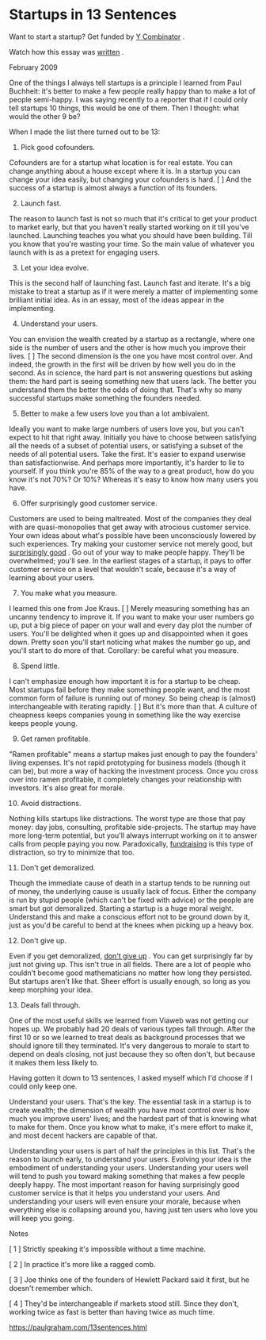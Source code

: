 # Startups in 13 Sentences

Want to start a startup? Get funded by [Y Combinator](http://ycombinator.com/apply.html) .

Watch how this essay was [written](https://byronm.com/13sentences.html) .

February 2009

One of the things I always tell startups is a principle I learned from Paul Buchheit: it's better to make a few people really happy than to make a lot of people semi-happy. I was saying recently to a reporter that if I could only tell startups 10 things, this would be one of them. Then I thought: what would the other 9 be?

When I made the list there turned out to be 13:

1. Pick good cofounders.

Cofounders are for a startup what location is for real estate. You can change anything about a house except where it is. In a startup you can change your idea easily, but changing your cofounders is hard. [ ] And the success of a startup is almost always a function of its founders.

2. Launch fast.

The reason to launch fast is not so much that it's critical to get your product to market early, but that you haven't really started working on it till you've launched. Launching teaches you what you should have been building. Till you know that you're wasting your time. So the main value of whatever you launch with is as a pretext for engaging users.

3. Let your idea evolve.

This is the second half of launching fast. Launch fast and iterate. It's a big mistake to treat a startup as if it were merely a matter of implementing some brilliant initial idea. As in an essay, most of the ideas appear in the implementing.

4. Understand your users.

You can envision the wealth created by a startup as a rectangle, where one side is the number of users and the other is how much you improve their lives. [ ] The second dimension is the one you have most control over. And indeed, the growth in the first will be driven by how well you do in the second. As in science, the hard part is not answering questions but asking them: the hard part is seeing something new that users lack. The better you understand them the better the odds of doing that. That's why so many successful startups make something the founders needed.

5. Better to make a few users love you than a lot ambivalent.

Ideally you want to make large numbers of users love you, but you can't expect to hit that right away. Initially you have to choose between satisfying all the needs of a subset of potential users, or satisfying a subset of the needs of all potential users. Take the first. It's easier to expand userwise than satisfactionwise. And perhaps more importantly, it's harder to lie to yourself. If you think you're 85% of the way to a great product, how do you know it's not 70%? Or 10%? Whereas it's easy to know how many users you have.

6. Offer surprisingly good customer service.

Customers are used to being maltreated. Most of the companies they deal with are quasi-monopolies that get away with atrocious customer service. Your own ideas about what's possible have been unconsciously lowered by such experiences. Try making your customer service not merely good, but [surprisingly good](http://www.diaryofawebsite.com/blog/2008/07/wufoo-and-the-art-of-customer-service/) . Go out of your way to make people happy. They'll be overwhelmed; you'll see. In the earliest stages of a startup, it pays to offer customer service on a level that wouldn't scale, because it's a way of learning about your users.

7. You make what you measure.

I learned this one from Joe Kraus. [ ] Merely measuring something has an uncanny tendency to improve it. If you want to make your user numbers go up, put a big piece of paper on your wall and every day plot the number of users. You'll be delighted when it goes up and disappointed when it goes down. Pretty soon you'll start noticing what makes the number go up, and you'll start to do more of that. Corollary: be careful what you measure.

8. Spend little.

I can't emphasize enough how important it is for a startup to be cheap. Most startups fail before they make something people want, and the most common form of failure is running out of money. So being cheap is (almost) interchangeable with iterating rapidly. [ ] But it's more than that. A culture of cheapness keeps companies young in something like the way exercise keeps people young.

9. Get ramen profitable.

"Ramen profitable" means a startup makes just enough to pay the founders' living expenses. It's not rapid prototyping for business models (though it can be), but more a way of hacking the investment process. Once you cross over into ramen profitable, it completely changes your relationship with investors. It's also great for morale.

10. Avoid distractions.

Nothing kills startups like distractions. The worst type are those that pay money: day jobs, consulting, profitable side-projects. The startup may have more long-term potential, but you'll always interrupt working on it to answer calls from people paying you now. Paradoxically, [fundraising](https://paulgraham.com/fundraising.html) is this type of distraction, so try to minimize that too.

11. Don't get demoralized.

Though the immediate cause of death in a startup tends to be running out of money, the underlying cause is usually lack of focus. Either the company is run by stupid people (which can't be fixed with advice) or the people are smart but got demoralized. Starting a startup is a huge moral weight. Understand this and make a conscious effort not to be ground down by it, just as you'd be careful to bend at the knees when picking up a heavy box.

12. Don't give up.

Even if you get demoralized, [don't give up](https://paulgraham.com/die.html) . You can get surprisingly far by just not giving up. This isn't true in all fields. There are a lot of people who couldn't become good mathematicians no matter how long they persisted. But startups aren't like that. Sheer effort is usually enough, so long as you keep morphing your idea.

13. Deals fall through.

One of the most useful skills we learned from Viaweb was not getting our hopes up. We probably had 20 deals of various types fall through. After the first 10 or so we learned to treat deals as background processes that we should ignore till they terminated. It's very dangerous to morale to start to depend on deals closing, not just because they so often don't, but because it makes them less likely to.

Having gotten it down to 13 sentences, I asked myself which I'd choose if I could only keep one.

Understand your users. That's the key. The essential task in a startup is to create wealth; the dimension of wealth you have most control over is how much you improve users' lives; and the hardest part of that is knowing what to make for them. Once you know what to make, it's mere effort to make it, and most decent hackers are capable of that.

Understanding your users is part of half the principles in this list. That's the reason to launch early, to understand your users. Evolving your idea is the embodiment of understanding your users. Understanding your users well will tend to push you toward making something that makes a few people deeply happy. The most important reason for having surprisingly good customer service is that it helps you understand your users. And understanding your users will even ensure your morale, because when everything else is collapsing around you, having just ten users who love you will keep you going.

Notes

[ 1 ] Strictly speaking it's impossible without a time machine.

[ 2 ] In practice it's more like a ragged comb.

[ 3 ] Joe thinks one of the founders of Hewlett Packard said it first, but he doesn't remember which.

[ 4 ] They'd be interchangeable if markets stood still. Since they don't, working twice as fast is better than having twice as much time.

https://paulgraham.com/13sentences.html
